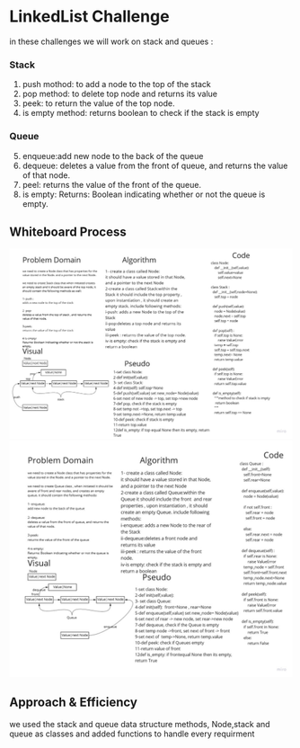 # LinkedList Challenge
in these challenges we will work on stack and queues :
### Stack 
1. push mothod: to add a node to the top of the stack
2. pop method: to delete top node and returns its value
3. peek: to return the value of the top node. 
4. is empty method: returns boolean to check if the stack is empty
### Queue
 5. enqueue:add new node to the back of the queue
6. dequeue: deletes a value from the front of queue, and returns the value of that node.
7. peel: returns the value of the front of the queue.
8. is empty: Returns: Boolean indicating whether or not the queue is empty.

## Whiteboard Process
![whiteboard](../data_structures_and_algorithms/assessts/stack.jpg)
![whiteboard](../data_structures_and_algorithms/assessts/Queue.jpg)

## Approach & Efficiency
we used the stack and queue data structure methods, Node,stack and queue as classes and added functions to handle every requirment